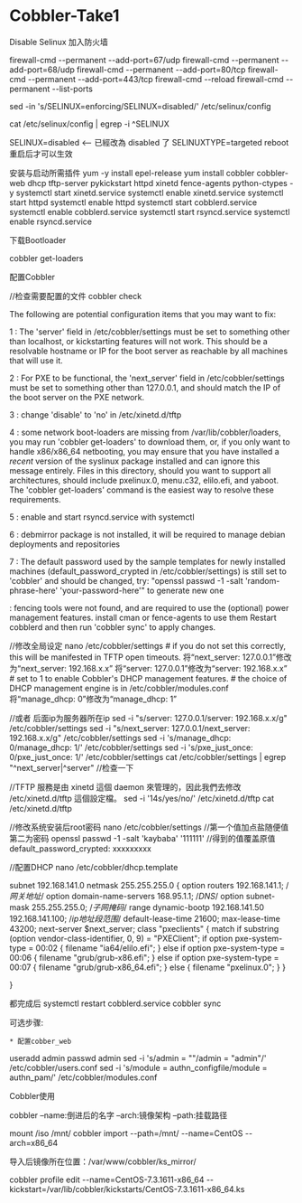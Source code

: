 # Cobbler-Take1

Disable Selinux 加入防火墙

firewall-cmd --permanent --add-port=67/udp
firewall-cmd --permanent --add-port=68/udp
firewall-cmd --permanent --add-port=80/tcp
firewall-cmd --permanent --add-port=443/tcp
firewall-cmd --reload
firewall-cmd --permanent --list-ports

sed -in 's/SELINUX=enforcing/SELINUX=disabled/' /etc/selinux/config

cat /etc/selinux/config | egrep -i ^SELINUX

SELINUX=disabled <-- 已經改為 disabled 了
SELINUXTYPE=targeted
reboot  重启后才可以生效

安装与启动所需插件
 yum -y install epel-release
 yum install cobbler cobbler-web dhcp tftp-server pykickstart httpd xinetd fence-agents python-ctypes -y
 systemctl start xinetd.service
 systemctl enable xinetd.service
 systemctl start httpd
 systemctl enable httpd
 systemctl start cobblerd.service
 systemctl enable cobblerd.service
 systemctl start rsyncd.service
 systemctl enable rsyncd.service

下载Bootloader


cobbler get-loaders


配置Cobbler



//检查需要配置的文件
cobbler check 

The following are potential configuration items that you may want to fix:

1 : The 'server' field in /etc/cobbler/settings must be set to something other than localhost, or kickstarting features will not work.  This should be a resolvable hostname or IP for the boot server as reachable by all machines that will use it.

2 : For PXE to be functional, the 'next_server' field in /etc/cobbler/settings must be set to something other than 127.0.0.1, and should match the IP of the boot server on the PXE network.

3 : change 'disable' to 'no' in /etc/xinetd.d/tftp

4 : some network boot-loaders are missing from /var/lib/cobbler/loaders, you may run 'cobbler get-loaders' to download them, or, if you only want to handle x86/x86_64 netbooting, you may ensure that you have installed a *recent* version of the syslinux package installed and can ignore this message entirely.  Files in this directory, should you want to support all architectures, should include pxelinux.0, menu.c32, elilo.efi, and yaboot. The 'cobbler get-loaders' command is the easiest way to resolve these requirements.

5 : enable and start rsyncd.service with systemctl

6 : debmirror package is not installed, it will be required to manage debian deployments and repositories

7 : The default password used by the sample templates for newly installed machines (default_password_crypted in /etc/cobbler/settings) is still set to 'cobbler' and should be changed, try: "openssl passwd -1 -salt 'random-phrase-here' 'your-password-here'" to generate new one

: fencing tools were not found, and are required to use the (optional) power management features. install cman or fence-agents to use them
Restart cobblerd and then run 'cobbler sync' to apply changes.

//修改全局设定
nano /etc/cobbler/settings 
     # if you do not set this correctly, this will be manifested in TFTP open timeouts.
     将“next_server: 127.0.0.1”修改为“next_server: 192.168.x.x”
     将“server: 127.0.0.1”修改为“server: 192.168.x.x”
     # set to 1 to enable Cobbler's DHCP management features.
     # the choice of DHCP management engine is in /etc/cobbler/modules.conf
     将“manage_dhcp: 0”修改为“manage_dhcp: 1”
 
//或者 后面ip为服务器所在ip
sed -i "s/server: 127.0.0.1/server: 192.168.x.x/g" /etc/cobbler/settings
sed -i "s/next_server: 127.0.0.1/next_server: 192.168.x.x/g" /etc/cobbler/settings
sed -i 's/manage_dhcp: 0/manage_dhcp: 1/' /etc/cobbler/settings
sed -i 's/pxe_just_once: 0/pxe_just_once: 1/' /etc/cobbler/settings
cat /etc/cobbler/settings | egrep "^next_server|^server"    //检查一下

//TFTP 服務是由 xinetd 這個 daemon 來管理的，因此我們去修改 /etc/xinetd.d/tftp 這個設定檔。
sed -i '14s/yes/no/' /etc/xinetd.d/tftp
cat /etc/xinetd.d/tftp


//修改系统安装后root密码
nano  /etc/cobbler/settings
//第一个值加点盐随便值 第二为密码
openssl passwd -1 -salt 'kaybaba' '111111'
//得到的值覆盖原值
default_password_crypted:  xxxxxxxxx

//配置DHCP
nano /etc/cobbler/dhcp.template

subnet 192.168.141.0 netmask 255.255.255.0 {
     option routers             192.168.141.1;                                  /*网关地址*/
     option domain-name-servers 168.95.1.1;                              /*DNS*/
     option subnet-mask         255.255.255.0;                              /*子网掩码*/
     range dynamic-bootp        192.168.141.50 192.168.141.100;    /*ip地址段范围*/
     default-lease-time         21600;
     max-lease-time             43200;
     next-server                $next_server;
     class "pxeclients" {
          match if substring (option vendor-class-identifier, 0, 9) = "PXEClient";
          if option pxe-system-type = 00:02 {
                  filename "ia64/elilo.efi";
          } else if option pxe-system-type = 00:06 {
                  filename "grub/grub-x86.efi";
          } else if option pxe-system-type = 00:07 {
                  filename "grub/grub-x86_64.efi";
          } else {
                  filename "pxelinux.0";
          }
     }

}



都完成后
systemctl restart cobblerd.service
cobbler sync







可选步骤:

	* 配置cobber_web

useradd admin
passwd admin
sed -i 's/admin = ""/admin = "admin"/' /etc/cobbler/users.conf
sed -i 's/module = authn_configfile/module = authn_pam/' /etc/cobbler/modules.conf 


Cobbler使用


cobbler –name:倒进后的名字 –arch:镜像架构 –path:挂载路径

mount /iso /mnt/
cobbler import --path=/mnt/ --name=CentOS --arch=x86_64

导入后镜像所在位置：/var/www/cobbler/ks_mirror/


cobbler profile edit --name=CentOS-7.3.1611-x86_64 --kickstart=/var/lib/cobbler/kickstarts/CentOS-7.3.1611-x86_64.ks
